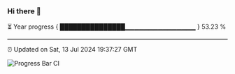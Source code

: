### Hi there 👋

⏳ Year progress { ███████████████▁▁▁▁▁▁▁▁▁▁▁▁▁▁▁ } 53.23 %

---

⏰ Updated on Sat, 13 Jul 2024 19:37:27 GMT

![Progress Bar CI](https://github.com/IshwaranRudhara/GIT-ACTION/workflows/Progress%20Bar%20CI/badge.svg)
